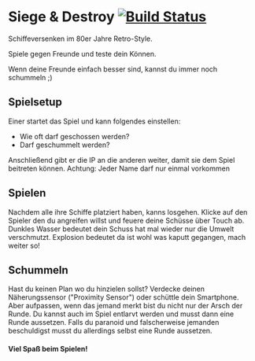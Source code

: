 # Siege & Destroy [![Build Status](https://travis-ci.org/Alexx882/SiegeAndDestroy3D.svg?branch=master)](https://travis-ci.org/Alexx882/SiegeAndDestroy3D) 

Schiffeversenken im 80er Jahre Retro-Style.

Spiele gegen Freunde und teste dein Können.

Wenn deine Freunde einfach besser sind, kannst du immer noch schummeln ;)

## Spielsetup
Einer startet das Spiel und kann folgendes einstellen:
- Wie oft darf geschossen werden?
- Darf geschummelt werden?

Anschließend gibt er die IP an die anderen weiter, damit sie dem Spiel beitreten können.
Achtung: Jeder Name darf nur einmal vorkommen

## Spielen
Nachdem alle ihre Schiffe platziert haben, kanns losgehen.
Klicke auf den Spieler den du angreifen willst und feuere deine Schüsse über Touch ab.
Dunkles Wasser bedeutet dein Schuss hat mal wieder nur die Umwelt verschmutzt.
Explosion bedeutet da ist wohl was kaputt gegangen, mach weiter so!

## Schummeln
Hast du keinen Plan wo du hinzielen sollst?
Verdecke deinen Näherungssensor ("Proximity Sensor") oder schüttle dein Smartphone.
Aber aufpassen, wenn das jemand merkt bist du nicht nur der Arsch der Runde. Du kannst auch im Spiel entlarvt werden und musst dann eine Runde aussetzen.
Falls du paranoid und falscherweise jemanden beschuldigst musst du allerdings selbst eine Runde aussetzen.

#### Viel Spaß beim Spielen!
